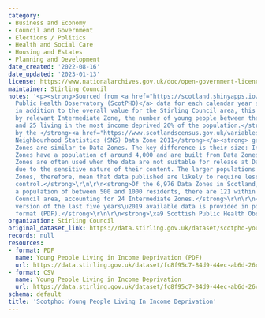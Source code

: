 ```yaml
---
category:
- Business and Economy
- Council and Government
- Elections / Politics
- Health and Social Care
- Housing and Estates
- Planning and Development
date_created: '2022-08-16'
date_updated: '2023-01-13'
license: https://www.nationalarchives.gov.uk/doc/open-government-licence/version/3/
maintainer: Stirling Council
notes: '<p><strong>Sourced from <a href="https://scotland.shinyapps.io/ScotPHO_profiles_tool/">Scottish
  Public Health Observatory (ScotPHO)</a> data for each calendar year since 2011,
  in addition to the overall value for the Stirling Council area, this dataset details,
  by relevant Intermediate Zone, the number of young people between the ages of zero
  and 25 living in the most income deprived 20% of the population.</strong>\r\n\r\n<strong>Defined
  by the </strong><a href="https://www.scotlandscensus.gov.uk/variables-classification/sns-data-zone-2011#:~:text=The%20data%20zone%20geography%20covers,around%20500%20to%201%2C000%20residents."><strong>Scottish
  Neighbourhood Statistics (SNS) Data Zone 2011</strong></a><strong> geography, Intermediate
  Zones are similar to Data Zones. The key difference is their size: Intermediate
  Zones have a population of around 4,000 and are built from Data Zones. Intermediate
  Zones are often used when the data are not suitable for release at Data Zone level
  due to the sensitive nature of their content. The larger populations of Intermediate
  Zones, therefore, mean that data published are likely to require less rigorous disclosure
  control.</strong>\r\n\r\n<strong>Of the 6,976 Data Zones in Scotland, each covering
  a population of between 500 and 1000 residents, there are 121 within the Stirling
  Council area, accounting for 24 Intermediate Zones.</strong>\r\n\r\n<strong>A printable
  version of the last five years\u2019 available data is provided in portable document
  format (PDF).</strong>\r\n\r\n<strong>\xa9 Scottish Public Health Observatory, 2022</strong></p>'
organization: Stirling Council
original_dataset_link: https://data.stirling.gov.uk/dataset/scotpho-young-people-living-in-income-deprivation
records: null
resources:
- format: PDF
  name: Young People Living in Income Deprivation (PDF)
  url: https://data.stirling.gov.uk/dataset/fc8f95c7-84d9-44ec-ab6d-26c4f09f8fc2/resource/eeb8d98f-185e-4f8f-8dd4-02920ec50f14/download/20221007-stirling-council-young-people-living-in-income-deprivation-2016-to-2020-.pdf
- format: CSV
  name: Young People Living in Income Deprivation
  url: https://data.stirling.gov.uk/dataset/fc8f95c7-84d9-44ec-ab6d-26c4f09f8fc2/resource/43acfce9-b5e6-4bec-880d-06c73446bd81/download/20221007-stirling-council-young-people-living-in-income-deprivation-.csv
schema: default
title: 'Scotpho: Young People Living In Income Deprivation'
---
```

